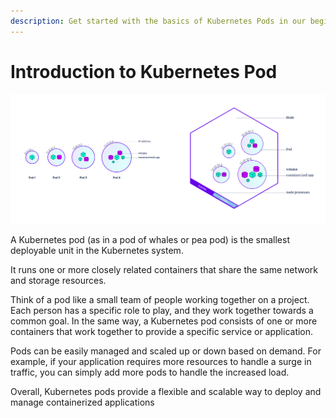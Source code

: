 ```yaml
---
description: Get started with the basics of Kubernetes Pods in our beginner's guide. Understand the fundamental building blocks of Kubernetes container orchestration.
---
```


# Introduction to Kubernetes Pod

<p align="center">
    <img src="../../../../assets/eks-course-images/pod/pod.png" alt="Pod Overview" />
</p>

A Kubernetes pod (as in a pod of whales or pea pod) is the smallest deployable unit in the Kubernetes system.

It runs one or more closely related containers that share the same network and storage resources.

Think of a pod like a small team of people working together on a project. Each person has a specific role to play, and they work together towards a common goal. In the same way, a Kubernetes pod consists of one or more containers that work together to provide a specific service or application.

Pods can be easily managed and scaled up or down based on demand. For example, if your application requires more resources to handle a surge in traffic, you can simply add more pods to handle the increased load.

Overall, Kubernetes pods provide a flexible and scalable way to deploy and manage containerized applications